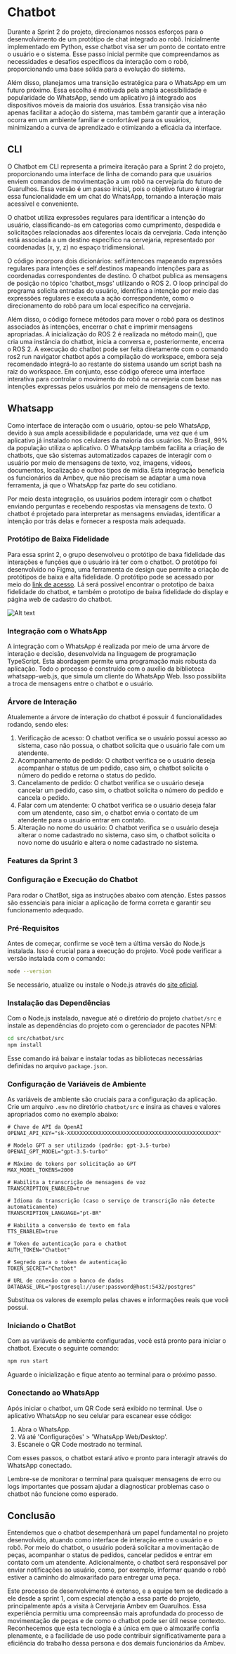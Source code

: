 # Chatbot

Durante a Sprint 2 do projeto, direcionamos nossos esforços para o desenvolvimento de um protótipo de chat integrado ao robô. Inicialmente implementado em Python, esse chatbot visa ser um ponto de contato entre o usuário e o sistema. Esse passo inicial permite que compreendamos as necessidades e desafios específicos da interação com o robô, proporcionando uma base sólida para a evolução do sistema.

Além disso, planejamos uma transição estratégica para o WhatsApp em um futuro próximo. Essa escolha é motivada pela ampla acessibilidade e popularidade do WhatsApp, sendo um aplicativo já integrado aos dispositivos móveis da maioria dos usuários. Essa transição visa não apenas facilitar a adoção do sistema, mas também garantir que a interação ocorra em um ambiente familiar e confortável para os usuários, minimizando a curva de aprendizado e otimizando a eficácia da interface.

## CLI

O Chatbot em CLI representa a primeira iteração para a Sprint 2 do projeto, proporcionando uma interface de linha de comando para que usuários enviem comandos de movimentação a um robô na cervejaria do futuro de Guarulhos. Essa versão é um passo inicial, pois o objetivo futuro é integrar essa funcionalidade em um chat do WhatsApp, tornando a interação mais acessível e conveniente.

O chatbot utiliza expressões regulares para identificar a intenção do usuário, classificando-as em categorias como cumprimento, despedida e solicitações relacionadas aos diferentes locais da cervejaria. Cada intenção está associada a um destino específico na cervejaria, representado por coordenadas (x, y, z) no espaço tridimensional.

O código incorpora dois dicionários: self.intencoes mapeando expressões regulares para intenções e self.destinos mapeando intenções para as coordenadas correspondentes de destino. O chatbot publica as mensagens de posição no tópico 'chatbot_msgs' utilizando o ROS 2. O loop principal do programa solicita entradas do usuário, identifica a intenção por meio das expressões regulares e executa a ação correspondente, como o direcionamento do robô para um local específico na cervejaria.

Além disso, o código fornece métodos para mover o robô para os destinos associados às intenções, encerrar o chat e imprimir mensagens apropriadas. A inicialização do ROS 2 é realizada no método main(), que cria uma instância do chatbot, inicia a conversa e, posteriormente, encerra o ROS 2. A execução do chatbot pode ser feita diretamente com o comando ros2 run navigator chatbot após a compilação do workspace, embora seja recomendado integrá-lo ao restante do sistema usando um script bash na raiz do workspace. Em conjunto, esse código oferece uma interface interativa para controlar o movimento do robô na cervejaria com base nas intenções expressas pelos usuários por meio de mensagens de texto.

## Whatsapp

Como interface de interação com o usuário, optou-se pelo WhatsApp, devido à sua ampla acessibilidade e popularidade, uma vez que é um aplicativo já instalado nos celulares da maioria dos usuários. No Brasil, 99% da população utiliza o aplicativo. O WhatsApp também facilita a criação de chatbots, que são sistemas automatizados capazes de interagir com o usuário por meio de mensagens de texto, voz, imagens, vídeos, documentos, localização e outros tipos de mídia. Esta integração beneficia os funcionários da Ambev, que não precisam se adaptar a uma nova ferramenta, já que o WhatsApp faz parte do seu cotidiano.

Por meio desta integração, os usuários podem interagir com o chatbot enviando perguntas e recebendo respostas via mensagens de texto. O chatbot é projetado para interpretar as mensagens enviadas, identificar a intenção por trás delas e fornecer a resposta mais adequada.

### Protótipo de Baixa Fidelidade

Para essa sprint 2, o grupo desenvolveu o protótipo de baxa fidelidade das interações e funções que o usuário irá ter com o chatbot. O protótipo foi desenvolvido no Figma, uma ferramenta de design que permite a criação de protótipos de baixa e alta fidelidade. O protótipo pode se acessado por meio do [link de acesso](https://www.figma.com/file/30UeP53WIJoLGIjlzd61if/Pr%C3%B3totipo-de-Baixa-Fidelidade?type=design&node-id=0%3A1&mode=design&t=G1gccUgdLWDn5Nad-1). Lá será possivel encontrar o prototipo de baixa fidelidade do chatbot, e também o prototipo de baixa fidelidade do display e página web de cadastro do chatbot.

<p align="center" display="flex" width="300">

![Alt text](../../static/img/wireframe-chatbot.png)

</p>

### Integração com o WhatsApp

A integração com o WhatsApp é realizada por meio de uma árvore de interação e decisão, desenvolvida na linguagem de programação TypeScript. Esta abordagem permite uma programação mais robusta da aplicação. Todo o processo é construído com o auxílio da biblioteca whatsapp-web.js, que simula um cliente do WhatsApp Web. Isso possibilita a troca de mensagens entre o chatbot e o usuário.

### Árvore de Interação

Atualemente a árvore de interação do chatbot é possuir 4 funcionalidades rodando, sendo eles:

1. Verificação de acesso: O chatbot verifica se o usuário possui acesso ao sistema, caso não possua, o chatbot solicita que o usuário fale com um atendente.
2. Acompanhamento de pedido: O chatbot verifica se o usuário deseja acompanhar o status de um pedido, caso sim, o chatbot solicita o número do pedido e retorna o status do pedido.
3. Cancelamento de pedido: O chatbot verifica se o usuário deseja cancelar um pedido, caso sim, o chatbot solicita o número do pedido e cancela o pedido.
4. Falar com um atendente: O chatbot verifica se o usuário deseja falar com um atendente, caso sim, o chatbot envia o contato de um atendente para o usuário entrar em contato.
5. Alteração no nome do usuário: O chatbot verifica se o usuário deseja alterar o nome cadastrado no sistema, caso sim, o chatbot solicita o novo nome do usuário e altera o nome cadastrado no sistema.

### Features da Sprint 3


### Configuração e Execução do Chatbot

Para rodar o ChatBot, siga as instruções abaixo com atenção. Estes passos são essenciais para iniciar a aplicação de forma correta e garantir seu funcionamento adequado.

### Pré-Requisitos

Antes de começar, confirme se você tem a última versão do Node.js instalada. Isso é crucial para a execução do projeto. Você pode verificar a versão instalada com o comando:

```sh
node --version
```

Se necessário, atualize ou instale o Node.js através do [site oficial](https://nodejs.org/).

### Instalação das Dependências

Com o Node.js instalado, navegue até o diretório do projeto `chatbot/src` e instale as dependências do projeto com o gerenciador de pacotes NPM:

```sh
cd src/chatbot/src
npm install
```

Esse comando irá baixar e instalar todas as bibliotecas necessárias definidas no arquivo `package.json`.

### Configuração de Variáveis de Ambiente

As variáveis de ambiente são cruciais para a configuração da aplicação. Crie um arquivo `.env` no diretório `chatbot/src` e insira as chaves e valores apropriados como no exemplo abaixo:

```env
# Chave de API da OpenAI
OPENAI_API_KEY="sk-XXXXXXXXXXXXXXXXXXXXXXXXXXXXXXXXXXXXXXXXXXXXXXXX"

# Modelo GPT a ser utilizado (padrão: gpt-3.5-turbo)
OPENAI_GPT_MODEL="gpt-3.5-turbo"

# Máximo de tokens por solicitação ao GPT
MAX_MODEL_TOKENS=2000

# Habilita a transcrição de mensagens de voz
TRANSCRIPTION_ENABLED=true

# Idioma da transcrição (caso o serviço de transcrição não detecte automaticamente)
TRANSCRIPTION_LANGUAGE="pt-BR"

# Habilita a conversão de texto em fala
TTS_ENABLED=true

# Token de autenticação para o chatbot
AUTH_TOKEN="Chatbot"

# Segredo para o token de autenticação
TOKEN_SECRET="Chatbot"

# URL de conexão com o banco de dados
DATABASE_URL="postgresql://user:password@host:5432/postgres"
```

Substitua os valores de exemplo pelas chaves e informações reais que você possui.

### Iniciando o ChatBot

Com as variáveis de ambiente configuradas, você está pronto para iniciar o chatbot. Execute o seguinte comando:

```sh
npm run start
```

Aguarde o inicialização e fique atento ao terminal para o próximo passo.

### Conectando ao WhatsApp

Após iniciar o chatbot, um QR Code será exibido no terminal. Use o aplicativo WhatsApp no seu celular para escanear esse código:

1. Abra o WhatsApp.
2. Vá até 'Configurações' > 'WhatsApp Web/Desktop'.
3. Escaneie o QR Code mostrado no terminal.

Com esses passos, o chatbot estará ativo e pronto para interagir através do WhatsApp conectado.

Lembre-se de monitorar o terminal para quaisquer mensagens de erro ou logs importantes que possam ajudar a diagnosticar problemas caso o chatbot não funcione como esperado.

## Conclusão

Entendemos que o chatbot desempenhará um papel fundamental no projeto desenvolvido, atuando como interface de interação entre o usuário e o robô. Por meio do chatbot, o usuário poderá solicitar a movimentação de peças, acompanhar o status de pedidos, cancelar pedidos e entrar em contato com um atendente. Adicionalmente, o chatbot será responsável por enviar notificações ao usuário, como, por exemplo, informar quando o robô estiver a caminho do almoxarifado para entregar uma peça.

Este processo de desenvolvimento é extenso, e a equipe tem se dedicado a ele desde a sprint 1, com especial atenção a essa parte do projeto, principalmente após a visita à Cervejaria Ambev em Guarulhos. Essa experiência permitiu uma compreensão mais aprofundada do processo de movimentação de peças e de como o chatbot pode ser útil nesse contexto. Reconhecemos que esta tecnologia é a única em que o almoxarife confia plenamente, e a facilidade de uso pode contribuir significativamente para a eficiência do trabalho dessa persona e dos demais funcionários da Ambev.
